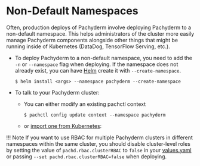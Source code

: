 # Non-Default Namespaces

Often, production deploys of Pachyderm involve deploying Pachyderm to a non-default namespace. This helps administrators of the cluster more easily manage Pachyderm components alongside other things that might be running inside of Kubernetes (DataDog, TensorFlow Serving, etc.).

* To deploy Pachyderm to a non-default namespace, 
you need to add the `-n` or `--namespace` flag when deploying. 
    If the namespace does not already exist, 
    you can have [Helm](../helm_install/) create it with `--create-namespace`.


    ```shell
    $ helm install <args> --namespace pachyderm --create-namespace
    ```

* To talk to your Pachyderm cluster:

    - You can either modify an existing pachctl context
        ```shell
        $ pachctl config update context --namespace pachyderm
        ```

    - or [import one from Kubernetes](../import-kubernetes-context/):
    

!!! Note
    If you want to use RBAC for multiple Pachyderm clusters in different namespaces within the same cluster,
    you should disable cluster-level roles by setting the value of `pachd.rbac.clusterRBAC` to `false` in your [values.yaml](../../../reference/helm_values/) or passing `--set pachd.rbac.clusterRBAC=false` when deploying.
